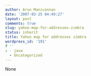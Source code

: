 ```yaml
---
author: Arun Manivannan
date: '2007-03-25 04:49:27'
layout: post
comments: true
slug: yahoo-map-for-addresses-zimbra
status: inherit
title: Yahoo map for addresses zimbra
wordpress_id: '191'
? ''
: - java
  - Uncategorized
---
```


None

